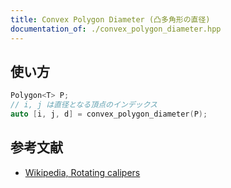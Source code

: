 ```yaml
---
title: Convex Polygon Diameter (凸多角形の直径)
documentation_of: ./convex_polygon_diameter.hpp
---
```


## 使い方

```cpp
Polygon<T> P;
// i, j は直径となる頂点のインデックス
auto [i, j, d] = convex_polygon_diameter(P);
```

## 参考文献

- [Wikipedia, Rotating calipers](https://en.wikipedia.org/wiki/Rotating_calipers)
